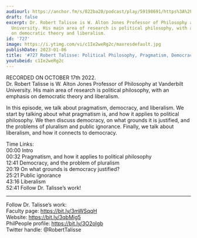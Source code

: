 ```yaml
---
audiourl: https://anchor.fm/s/822ba20/podcast/play/59198691/https%3A%2F%2Fd3ctxlq1ktw2nl.cloudfront.net%2Fstaging%2F2022-9-17%2F11dc981c-cae9-0d6d-5aa5-ec5a5fe1b63c.m4a
draft: false
excerpt: Dr. Robert Talisse is W. Alton Jones Professor of Philosophy at Vanderbilt
  University. His main area of research is political philosophy, with an emphasis
  on democratic theory and liberalism.
id: '727'
image: https://i.ytimg.com/vi/c1Ie2weRg2c/maxresdefault.jpg
publishDate: 2023-01-06
title: '#727 Robert Talisse: Political Philosophy, Pragmatism, Democracy, and Liberalism'
youtubeid: c1Ie2weRg2c
---
```

<div class="timelinks">

RECORDED ON OCTOBER 17th 2022.  
Dr. Robert Talisse is W. Alton Jones Professor of Philosophy at Vanderbilt University. His main area of research is political philosophy, with an emphasis on democratic theory and liberalism.

In this episode, we talk about pragmatism, democracy, and liberalism. We start by talking about what pragmatism is, and how it applies to political philosophy. We then discuss democracy, on what grounds it is justified, and the problems of pluralism and public ignorance. Finally, we talk about liberalism, and how it connects to democracy.

Time Links:  
<time>00:00</time> Intro  
<time>00:32</time> Pragmatism, and how it applies to political philosophy  
<time>12:41</time> Democracy, and the problem of pluralism  
<time>20:19</time> On what grounds is democracy justified?  
<time>25:21</time> Public ignorance  
<time>43:16</time> Liberalism  
<time>52:41</time> Follow Dr. Talisse’s work!

---

Follow Dr. Talisse’s work:  
Faculty page: https://bit.ly/3mWSqqH  
Website: https://bit.ly/3qbMig5  
PhilPeople profile: https://bit.ly/3O2oIgb  
Twitter handle: @RobertTalisse
</div>

